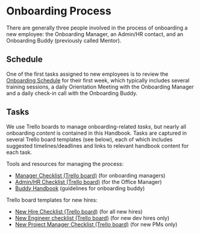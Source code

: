 # Onboarding Process

There are generally three people involved in the process of onboarding a new employee: the Onboarding Manager, an Admin/HR contact, and an Onboarding Buddy (previously called Mentor).

## Schedule

One of the first tasks assigned to new employees is to review the [Onboarding Schedule](../../01-welcome-to-civicactions/welcome.md#onboarding-process) for their first week, which typically includes several training sessions, a daily Orientation Meeting with the Onboarding Manager and a daily check-in call with the Onboarding Buddy.

## Tasks

We use Trello boards to manage onboarding-related *tasks*, but nearly all onboarding *content* is contained in this Handbook. Tasks are captured in several Trello board templates (see below), each of which includes suggested timelines/deadlines and links to relevant handbook content for each task.

Tools and resources for managing the process:

*   [Manager Checklist (Trello board)](https://trello.com/b/FOILJ0i6/template-onboarding-manager-checklist) (for onboarding managers)
*   [Admin/HR Checklist (Trello board)](https://trello.com/b/RbC0clMU/template-onboarding-admin-hr-checklist-draft) (for the Office Manager)
*   [Buddy Handbook](../../01-welcome-to-civicactions/training/buddy-program.md) (guidelines for onboarding buddy)

Trello board templates for new hires:

*   [New Hire Checklist (Trello board)](https://trello.com/b/sMn9YJcO/template-onboarding-new-hire-checklist) (for all new hires)
*   [New Engineer checklist (Trello board)](https://trello.com/b/bQeKK90e/template-onboarding-dev-engineering-new-employee-checklist) (for new dev hires only)
*   [New Project Manager Checklist (Trello board)](https://trello.com/b/KnmBekdC/template-onboarding-project-manager-new-employee-checklist-draft) (for new PMs only)
